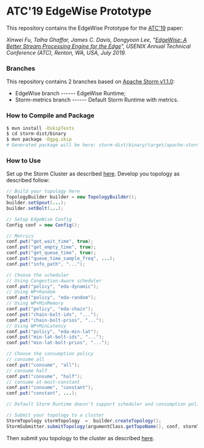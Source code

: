 
# ATC'19 EdgeWise Prototype
This repository contains the EdgeWise Prototype for the [ATC'19](https://www.usenix.org/conference/atc19) paper:

*Xinwei Fu, Talha Ghaffar, James C. Davis, Dongyoon Lee, "[EdgeWise: A Better Stream Processing Engine for the Edge](http://people.cs.vt.edu/fuxinwei/)", USENIX Annual Technical Conference (ATC), Renton, WA, USA, July 2019.*

### Branches
This repository contains 2 branches based on [Apache Storm v1.1.0](https://github.com/apache/storm/tree/v1.1.0): 
  - EdgeWise branch ------ EdgeWise Runtime;
  - Storm-metrics branch ------ Default Storm Runtime with metrics.

### How to Compile and Package
```sh
$ mvn install -DskipTests 
$ cd storm-dist/binary
$ mvn package -Dgpg.skip 
# Generated package will be here: storm-dist/binary/target/apache-storm-1.1.0.tar.gz
```

### How to Use
Set up the Storm Cluster as described [here](https://storm.apache.org/releases/1.0.6/Setting-up-a-Storm-cluster.html).
Develop you topology as described follow:
```java
// Build your topology here
TopologyBuilder builder = new TopologyBuilder();
builder.setSpout(...);
builder.setBolt(...);

// Setup EdgeWise Config
Config conf = new Config();

// Metrics
conf.put("get_wait_time", true);
conf.put("get_empty_time", true);
conf.put("get_queue_time", true);
conf.put("queue_time_sample_freq", ...);
conf.put("info_path", "...");

// Choose the scheduler
// Using Congestion-Aware scheduler
conf.put("policy", "eda-dynamic");
// Using WP+Random
conf.put("policy", "eda-random");
// Using WP+MinMemory
conf.put("policy", "eda-chain");
conf.put("chain-bolt-ids", "...");
conf.put("chain-bolt-prios", "...");
// Using WP+MinLatency
conf.put("policy", "eda-min-lat");
conf.put("min-lat-bolt-ids", "...");
conf.put("min-lat-bolt-prios", "...");

// Choose the consumption policy
// consume all
conf.put("consume", "all");
// consume half
conf.put("consume", "half");
// consume at-most-constant
conf.put("consume", "constant");
conf.put("constant", ...);

// Default Storm Runtime doesn't support scheduler and consumption policy

// Submit your topology to a cluster
StormTopology stormTopology  =  builder.createTopology();
StormSubmitter.submitTopology(argumentClass.getTopoName(), conf, stormTopology);
```
Then submit you topology to the cluster as described [here](http://storm.apache.org/releases/1.0.6/Tutorial.html).
